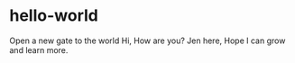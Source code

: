# hello-world
Open a new gate to the world
Hi, How are you?
Jen here, Hope I can grow and learn more.
